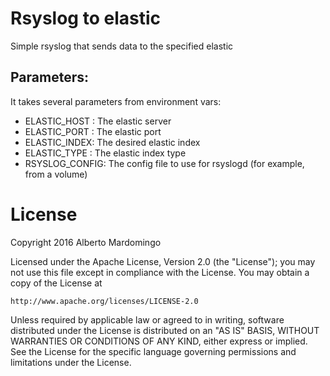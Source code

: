 # Rsyslog to elastic

Simple rsyslog that sends data to the specified elastic

## Parameters:

It takes several parameters from environment vars:
* ELASTIC_HOST : The elastic server
* ELASTIC_PORT : The elastic port
* ELASTIC_INDEX: The desired elastic index
* ELASTIC_TYPE : The elastic index type
* RSYSLOG_CONFIG: The config file to use for rsyslogd (for example, from a volume)

# License 
Copyright 2016 Alberto Mardomingo

Licensed under the Apache License, Version 2.0 (the "License");
you may not use this file except in compliance with the License.
You may obtain a copy of the License at

    http://www.apache.org/licenses/LICENSE-2.0

Unless required by applicable law or agreed to in writing, software
distributed under the License is distributed on an "AS IS" BASIS,
WITHOUT WARRANTIES OR CONDITIONS OF ANY KIND, either express or implied.
See the License for the specific language governing permissions and
limitations under the License.
